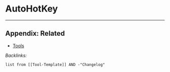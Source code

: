 # AutoHotKey

---

## Appendix: Related

* [Tools](../Tools.md)

*Backlinks:*

````dataview
list from [[Tool-Template]] AND -"Changelog"
````
